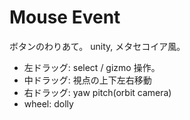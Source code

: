 # Mouse Event

ボタンのわりあて。
unity, メタセコイア風。

- 左ドラッグ: select / gizmo 操作。
- 中ドラッグ: 視点の上下左右移動
- 右ドラッグ: yaw pitch(orbit camera)
- wheel: dolly

